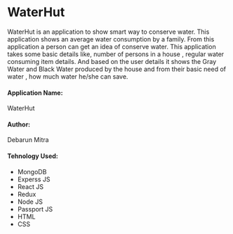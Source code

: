 # WaterHut
WaterHut is an application to show smart way to conserve water. This application shows an average water consumption by a family. From this application a person can get an idea of conserve water. This application takes some basic details like, number of persons in a house , regular water consuming item details. And based on the user details it shows the Gray Water and Black Water produced by the house and from their basic need of water , how much water he/she can save.   

#### Application Name:
WaterHut

#### Author:
Debarun Mitra

#### Tehnology Used:
 - MongoDB
 - Experss JS
 - React JS
 - Redux
 - Node JS
 - Passport JS
 - HTML
 - CSS
